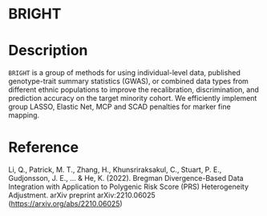BRIGHT
=======================

# Description

`BRIGHT` is a group of methods for using individual-level data, published genotype-trait summary statistics (GWAS), or combined data types from different ethnic populations to improve the recalibration, discrimination, and prediction accuracy on the target minority cohort. We efficiently implement group LASSO, Elastic Net, MCP and SCAD penalties for marker fine mapping.

# Reference
Li, Q., Patrick, M. T., Zhang, H., Khunsriraksakul, C., Stuart, P. E., Gudjonsson, J. E., ... & He, K. (2022). Bregman Divergence-Based Data Integration with Application to Polygenic Risk Score (PRS) Heterogeneity Adjustment. arXiv preprint arXiv:2210.06025 (https://arxiv.org/abs/2210.06025)